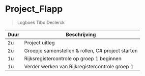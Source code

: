 # Project_Flapp

> Logboek Tibo Declerck

| Duur | Beschrijving                                      |
| ---- | ------------------------------------------------- |
| 2u   | Project uitleg                                    |
| 2u   | Groepje samenstellen & rollen, C# project starten |
| 1u   | Rijksregistercontrole op groep 1 beginnen         |
| 1u   | Verder werken van Rijkregistercontrole groep 1    |
